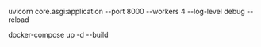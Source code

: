 uvicorn core.asgi:application --port 8000 --workers 4 --log-level debug --reload

docker-compose up -d --build  